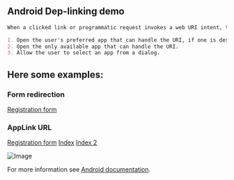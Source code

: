 ## Android Dep-linking demo

```markdown
When a clicked link or programmatic request invokes a web URI intent, the Android system tries each of the following actions, in sequential order, until the request succeeds:

1. Open the user's preferred app that can handle the URI, if one is designated.
2. Open the only available app that can handle the URI.
3. Allow the user to select an app from a dialog.

```

## Here some examples:

### Form redirection
[Registration form](https://forms.gle/QLKHJUne9JfS832Z9/)

### AppLink URL
[Registration form](https://forms.gle/QLKHJUne9JfS832Z9/)
<a href="index.html">Index</a>
<a href="index2.html">Index 2</a>

![Image](https://utek.skule.ca/imgs/konrad-logo-full.jpg)


For more information see [Android documentation](https://developer.android.com/training/app-links/deep-linking).

